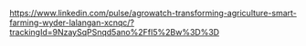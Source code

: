 https://www.linkedin.com/pulse/agrowatch-transforming-agriculture-smart-farming-wyder-lalangan-xcnqc/?trackingId=9NzaySqPSnqd5ano%2FfI5%2Bw%3D%3D
